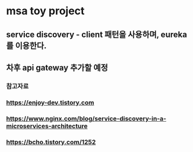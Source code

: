 # msa toy project
## service discovery - client 패턴을 사용하며, eureka 를 이용한다. 
## 차후 api gateway 추가할 예정
### 참고자료
### https://enjoy-dev.tistory.com
### https://www.nginx.com/blog/service-discovery-in-a-microservices-architecture
### https://bcho.tistory.com/1252
